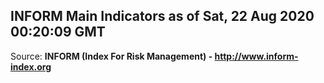 ## INFORM Main Indicators as of Sat, 22 Aug 2020 00:20:09 GMT

Source: **INFORM (Index For Risk Management) - http://www.inform-index.org**